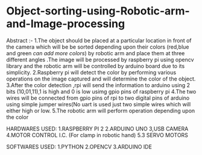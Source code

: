 # Object-sorting-using-Robotic-arm-and-Image-processing
Abstract :- 
1.The object should be placed at a particular location in front of the camera which will be be sorted depending upon their colors    (red,blue and green *can add more colors*) by robotic arm and place them at three different angles .The image will be processed by raspberry pi using opencv library and the robotic arm will be controlled by arduino board due to its simplicity.
2.Raspberry pi will detect the color by performing various operations on the image captured and will determine the color of the object.
3.After the color detection ,rpi will send the information to arduino using 2 bits (10,01,11),1 is high and 0 is low usimg gpio pins of raspberry pi
4.The two wires will be connected from gpio pins of rpi to two digital pins of arduino using simple jumper wires(No uart is used just two simple wires which will either high or low.
5.The robotic arm will perform operation depending upon the color


HARDWARES USED:
1.RASPBERRY PI 2
2.ARDUINO UNO
3,USB CAMERA
4.MOTOR CONTROL I.C. (For clamp in robotic hand)
5.3 SERVO MOTORS


SOFTWARES USED:
1.PYTHON
2.OPENCV
3.ARDUINO IDE


